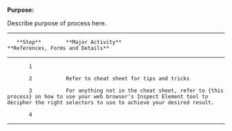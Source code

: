 **Purpose:**

Describe purpose of process here.

  ------------------------------------------------------------------------------------------------------------------------------------------------------------------------------------------------------------------------------------------------------
       **Step**        **Major Activity**                                                                                                                                                                          **References, Forms and Details** 
  -------------------- ------------------------------------------------------------------------------------------------------------------------------------------------------------------------------------------- -------------------------------------
           1                                                                                                                                                                                                       

           2           Refer to cheat sheet for tips and tricks                                                                                                                                                    

           3           For anything not in the cheat sheet, refer to {this process} on how to use your web browser's Inspect Element tool to decipher the right selectors to use to achieve your desired result.   

           4                                                                                                                                                                                                       
  ------------------------------------------------------------------------------------------------------------------------------------------------------------------------------------------------------------------------------------------------------
